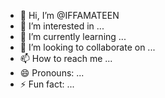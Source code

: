 - 👋 Hi, I’m @IFFAMATEEN
- 👀 I’m interested in ...
- 🌱 I’m currently learning ...
- 💞️ I’m looking to collaborate on ...
- 📫 How to reach me ...
- 😄 Pronouns: ...
- ⚡ Fun fact: ...

<!---
IFFAMATEEN/IFFAMATEEN is a ✨ special ✨ repository because its `README.md` (this file) appears on your GitHub profile.
You can click the Preview link to take a look at your changes.
--->
